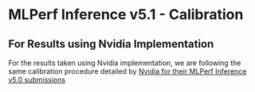 # MLPerf Inference v5.1 - Calibration


## For Results using Nvidia Implementation

For the results taken using Nvidia implementation, we are following the same calibration procedure detailed by [Nvidia for their MLPerf Inference v5.0 submissions](https://github.com/mlcommons/inference_results_v5.0/blob/master/closed/NVIDIA/documentation/calibration.md)
